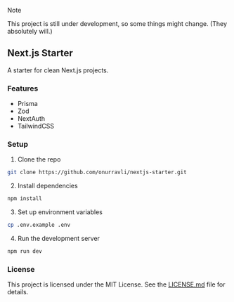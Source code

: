 > [!NOTE]  
> This project is still under development, so some things might change. (They absolutely will.)

## Next.js Starter

A starter for clean Next.js projects.

### Features

- Prisma
- Zod
- NextAuth
- TailwindCSS

### Setup

1. Clone the repo

```bash
git clone https://github.com/onurravli/nextjs-starter.git
```

2. Install dependencies

```bash
npm install
```

3. Set up environment variables

```bash
cp .env.example .env
```

4. Run the development server

```bash
npm run dev
```

### License

This project is licensed under the MIT License. See the [LICENSE.md](./LICENSE.md) file for details.
